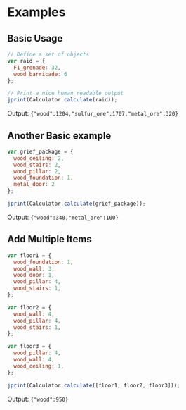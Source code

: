 # Examples

## Basic Usage
```js
// Define a set of objects
var raid = {
  F1_grenade: 32,
  wood_barricade: 6
};

// Print a nice human readable output
jprint(Calculator.calculate(raid));
```

Output: `{"wood":1204,"sulfur_ore":1707,"metal_ore":320}`


## Another Basic example
```js
var grief_package = {
  wood_ceiling: 2,
  wood_stairs: 2,
  wood_pillar: 2,
  wood_foundation: 1,
  metal_door: 2
};

jprint(Calculator.calculate(grief_package));
```

Output: `{"wood":340,"metal_ore":100}`


## Add Multiple Items
```js
var floor1 = {
  wood_foundation: 1,
  wood_wall: 3,
  wood_door: 1,
  wood_pillar: 4,
  wood_stairs: 1,
};

var floor2 = {
  wood_wall: 4,
  wood_pillar: 4,
  wood_stairs: 1,
};

var floor3 = {
  wood_pillar: 4,
  wood_wall: 4,
  wood_ceiling: 1,
};

jprint(Calculator.calculate([floor1, floor2, floor3]));
```

Output: `{"wood":950}`
